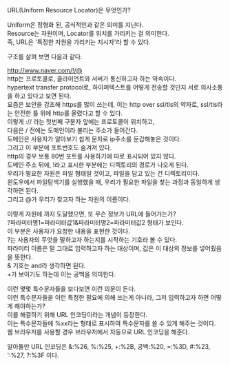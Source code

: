 URL(Uniform Resource Locator)은 무엇인가?

Uniform은 정형화 된, 공식적인과 같은 의미를 지닌다.  
Resource는 자원이며, Locator를 위치를 가리키는 걸 의미한다.  
즉, URL은 '특정한 자원을 가리키는 지시자'라 할 수 있다.  

구조를 살펴 보면 다음과 같다.  

http://www.naver.com/!/@  
http는 프로토콜로, 클라이언트와 서버가 통신하고자 하는 약속이다.  
hypertext transfer protocol로, 하이퍼텍스트를 어떻게 전송할 것인지 서로 의사소통을 하고 있다고 보면 된다.  
요즘은 보안을 강조해 https를 많이 쓰는데, 이는 http over ssl/tls의 약자로, ssl/tls라는 안전한 틀 위에 http를 올렸다고 할 수 있다.  
이렇게 :// 라는 첫번째 구분자 앞에는 프로토콜이 위치하고,  
다음은 / 전에는 도메인이라 불리는 주소가 들어간다.  
도메인은 사용자가 알아보기 쉽게 문자로 ip주소를 둔갑해놓은 것이다.  
그리고 이 부분에 포트번호도 숨겨져 있다.  
http의 경우 보통 80번 포트를 사용하기에 따로 표시되어 있지 않다.  
도메인 주소 뒤에, !라고 표시한 부분에는 디렉토리의 경로가 나오게 된다.  
우리가 필요한 자원은 파일 형태일 것이고, 파일을 담고 있는 건 디렉토리이다.  
윈도우에서 파일탐색기를 실행했을 때, 우리가 필요한 파일을 찾는 과정과 동일하게 생각하면 된다.  
그리고 @가 우리가 찾고자 하는 자원의 이름이다.  

이렇게 자원에 까지 도달했으면, 또 무슨 정보가 URL에 들어가는가?  
?파라미터명1=파라미터값1&파라미터명2=파라미터값2 형태가 보인다.  
이 부분은 사용자가 요청한 내용을 표현한 것이다.  
?는 사용자의 무엇을 말하고자 하는지를 시작하는 기호라 볼 수 있다.  
파라미터 이름은 말 그대로 입력하고자 하는 대상이며, 값은 이 대상의 정보를 넣어줬음을 뜻한다.  
& 기호는 and라 생각하면 된다.  
+가 보이기도 하는데 이는 공백을 의미한다.  

이런 몇몇 특수문자들을 보다보면 이런 의문이 든다.  
이런 특수문자들을 이런 특정한 필요에 의해 쓰는게 아니라, 그저 입력하고자 하면 어떻게 해야하는가?  
이를 해결하기 위해 URL 인코딩이라는 개념이 등장한다.  
이는 특수문자들에 %xx라는 형태로 표시하여 특수문자를 쓸 수 있게 해주는 것이다.  
웹 브라우저를 사용할 경우 브라우저에서 자동으로 URL 인코딩을 해준다.  

알아둘만 URL 인코딩은
&:%26, %:%25, +:%2B, 공백:%20, =:%3D, #:%23, ':%27, ?:%3F 이다.  
